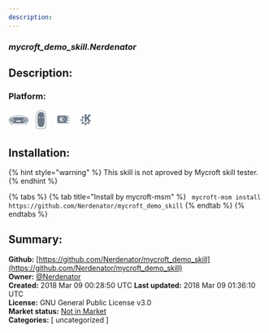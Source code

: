 ```yaml
---
description: 
---
```


### _mycroft_demo_skill.Nerdenator_  
## Description:  
  
  
### Platform:  
 ![Mark I](../.gitbook/assets/mark-1-icon.png)  ![Mark II](../.gitbook/assets/mark-2-icon.png)  ![Picroft](../.gitbook/assets/picroft-icon.png)  ![plasmoid](../.gitbook/assets/kde.png)   
## Installation:  
{% hint style="warning" %}
This skill is not aproved by Mycroft skill tester.
{% endhint %}
    
{% tabs %}
{% tab title="Install by mycroft-msm" %}
``` mycroft-msm install https://github.com/Nerdenator/mycroft_demo_skill```
{% endtab %}
  {% endtabs %}
    
## Summary:  
**Github:** [https://github.com/Nerdenator/mycroft_demo_skill](https://github.com/Nerdenator/mycroft_demo_skill)  
**Owner:** [@Nerdenator](https://github.com/Nerdenator)  
**Created:** 2018 Mar 09 00:28:50 UTC  **Last updated:** 2018 Mar 09 01:36:10 UTC  
**License:** GNU General Public License v3.0  
**Market status:** [Not in Market](https://market.mycroft.ai/skill/)  
**Categories:** [ uncategorized ]   

